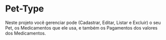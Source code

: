 # Pet-Type
Neste projeto você gerenciar pode (Cadastrar, Editar, Listar e Excluir) o seu Pet, os Medicamentos que ele usa, e também os Pagamentos dos valores dos Medicamentos. 
